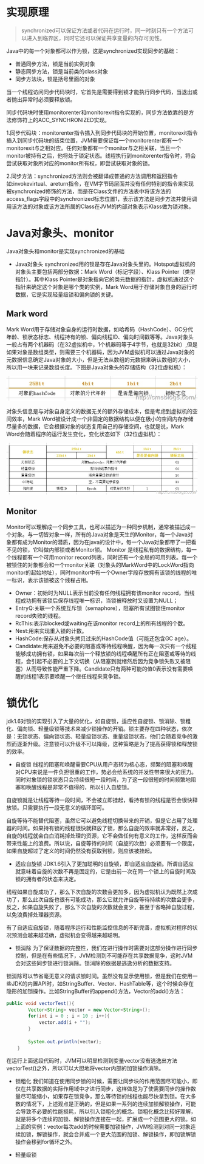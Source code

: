 # 实现原理
> synchronized可以保证方法或者代码在运行时，同一时刻只有一个方法可以进入到临界区，同时它还可以保证共享变量的内存可见性。

Java中的每一个对象都可以作为锁，这是synchronized实现同步的基础：
- 普通同步方法，锁是当前实例对象
- 静态同步方法，锁是当前类的class对象
- 同步方法块，锁是括号里面的对象

当一个线程访问同步代码块时，它首先是需要得到锁才能执行同步代码，当退出或者抛出异常时必须要释放锁。

同步代码块时使用monitorenter和monitorexit指令实现的，同步方法依靠的是方法修饰符上的ACC_SYNCHRONIZED实现。

1.同步代码块：monitorenter指令插入到同步代码块的开始位置，monitorexit指令插入到同步代码块的结束位置，JVM需要保证每一个monitorenter都有一个monitorexit与之相对应。任何对象都有一个monitor与之相关联，当且一个monitor被持有之后，他将处于锁定状态。线程执行到monitorenter指令时，将会尝试获取对象所对应的monitor所有权，即尝试获取对象的锁。

2.同步方法：synchronized方法则会被翻译成普通的方法调用和返回指令如:invokevirtual、areturn指令，在VM字节码层面并没有任何特别的指令来实现被synchronized修饰的方法，而是在Class文件的方法表中将该方法的access_flags字段中的synchronized标志位置1，表示该方法是同步方法并使用调用该方法的对象或该方法所属的Class在JVM的内部对象表示Klass做为锁对象。

# Java对象头、monitor
Java对象头和monitor是实现synchronized的基础

- Java对象头
synchronized用的锁是存在Java对象头里的。Hotspot虚拟机的对象头主要包括两部分数据：Mark Word（标记字段）、Klass Pointer（类型指针）。其中Klass Pointer是对象指向它的类元数据的指针，虚拟机通过这个指针来确定这个对象是哪个类的实例，Mark Word用于存储对象自身的运行时数据，它是实现轻量级锁和偏向锁的关键。

## Mark word
Mark Word用于存储对象自身的运行时数据，如哈希码（HashCode）、GC分代年龄、锁状态标志、线程持有的锁、偏向线程ID、偏向时间戳等等。Java对象头一般占有两个机器码（在32虚拟机中，1个机器码等于4字节，也就是32bit）,但是如果对象是数组类型，则需要三个机器码，因为JVM虚拟机可以通过Java对象的元数据信息确定Java对象的大小，但是无法从数组的元数据来确认数组的大小，所以用一块来记录数组长度。下图是Java对象头的存储结构（32位虚拟机）：

![Java对象头存储结构](https://github.com/LengendOfDong/Blog/blob/master/img/Java%E5%AF%B9%E8%B1%A1%E5%A4%B4%E5%AD%98%E5%82%A8%E7%BB%93%E6%9E%84.png)

对象头信息是与对象自身定义的数据无关的额外存储成本，但是考虑到虚拟机的空间效率，Mark Word被设计成一个非固定的数据结构以便在极小的空间内存存储尽量多的数据，它会根据对象的状态复用自己的存储空间，也就是说，Mark Word会随着程序的运行发生变化，变化状态如下（32位虚拟机）：

![Java对象头复用](https://github.com/LengendOfDong/Blog/blob/master/img/Java%E5%AF%B9%E8%B1%A1%E5%A4%B4%E5%A4%8D%E7%94%A8.png)

## Monitor
Monitor可以理解成一个同步工具，也可以描述为一种同步机制，通常被描述成一个对象。与一切皆对象一样，所有的Java对象是天生的Monitor，每一个Java对象都有成为Monitor的潜质，因为在java的设计中，每一个Java对象都带了一把看不见的锁，它叫做内部锁或者Monitor锁。 Monitor 是线程私有的数据结构，每一个线程都有一个可用monitor record列表，同时还有一个全局的可用列表。每一个被锁住的对象都会和一个monitor关联（对象头的MarkWord中的LockWord指向monitor的起始地址），同时monitor中有一个Owner字段存放拥有该锁的线程的唯一标识，表示该锁被这个线程占用。

- Owner：初始时为NULL表示当前没有任何线程拥有该monitor record，当线程成功拥有该锁后保存线程唯一标识，当锁被释放时又设置为NULL；
- EntryQ:关联一个系统互斥锁（semaphore），阻塞所有试图锁住monitor record失败的线程。
- RcThis:表示blocked或waiting在该monitor record上的所有线程的个数。
- Nest:用来实现重入锁的计数。
- HashCode:保存从对象头拷贝过来的HashCode值（可能还包含GC age）。
- Candidate:用来避免不必要的阻塞或等待线程唤醒，因为每一次只有一个线程能够成功拥有锁，如果每次前一个释放锁的线程唤醒所有正在阻塞或等待的线程，会引起不必要的上下文切换（从阻塞到就绪然后因为竞争锁失败又被阻塞）从而导致性能严重下降。Candidate只有两种可能的值0表示没有需要唤醒的线程1表示要唤醒一个继任线程来竞争锁。

# 锁优化
jdk1.6对锁的实现引入了大量的优化，如自旋锁，适应性自旋锁、锁消除、锁粗化、偏向锁、轻量级锁等技术来减少锁操作的开销。锁主要存在四种状态，依次是：无锁状态、偏向锁状态、轻量级锁状态、重量级锁状态，他们会随着竞争的激烈而逐渐升级。注意锁可以升级不可以降级，这种策略是为了提高获得锁和释放锁的效率。

- 自旋锁
线程的阻塞和唤醒需要CPU从用户态转为核心态，频繁的阻塞和唤醒对CPU来说是一件负担很重的工作，势必会给系统的并发性带来很大的压力。同时对象锁的锁状态只会持续很短一段时间，为了这一段很短的时间频繁地阻塞和唤醒线程是非常不值得的，所以引入自旋锁。

自旋锁就是让线程等待一段时间，不会被立即挂起，看持有锁的线程是否会很快释放锁。只需要执行一段无意义的循环即可。

自旋等待不能替代阻塞，虽然它可以避免线程切换带来的开销，但是它占用了处理器的时间。如果持有锁的线程很快就释放了锁，那么自旋的效率就非常好，反之，自旋的线程就会白白消耗掉处理的资源，它不会做任何有意义的工作，这样反而会带来性能上的浪费。所以说，自旋等待的时间（自旋的次数）必须要有一个限度，如果自旋超过了定义的时间仍然没有获取到锁，则应该被挂起。

- 适应自旋锁
JDK1.6引入了更加聪明的自旋锁，即自适应自旋锁。所谓自适应就意味着自旋的次数不再是固定的，它是由前一次在同一个锁上的自旋时间及锁的拥有者的状态来决定。

线程如果自旋成功了，那么下次自旋的次数会更加多，因为虚拟机认为既然上次成功了，那么此次自旋也很有可能成功，那么它就允许自旋等待持续的次数会更多，反之，如果自旋失败了，那么下次自旋的次数就会变少，甚至于省略掉自旋过程，以免浪费掉处理器资源。

有了自适应自旋锁，随着程序运行和性能监控信息的不断完善，虚拟机对程序的状况预测会越来越准确，虚拟机会变得越来越聪明。

- 锁消除
为了保证数据的完整性，我们在进行操作时需要对这部分操作进行同步控制，但是在有些情况下，JVM检测到不可能存在共享数据竞争，这时JVM会对这些同步锁进行锁消除。锁消除的依据是逃逸分析的数据支持。

锁消除可以节省毫无意义的请求锁时间。虽然没有显示使用锁，但是我们在使用一些JDK的内置API时，如StringBuffer、Vector、HashTable等，这个时候会存在隐形的加锁操作。比如StringBuffer的append()方法，Vector的add()方法：
```java
public void vectorTest(){
        Vector<String> vector = new Vector<String>();
        for(int i = 0 ; i < 10 ; i++){
            vector.add(i + "");
        }

        System.out.println(vector);
    }
```
在运行上面这段代码时，JVM可以明显检测到变量vector没有逃逸出方法vectorTest()之外，所以可以大胆地将vector内部的加锁操作消除。

- 锁粗化
我们知道在使用同步锁的时候，需要让同步块的作用范围尽可能小，即仅在共享数据的实际作用域中才进行同步，这样做是为了使需要同步的操作数量尽可能缩小，如果存在锁竞争，那么等待锁的线程也能尽快拿到锁。在大多数的情况下，上述观点是正确的，但是如果一系列的连续加锁解锁操作，可能会导致不必要的性能损耗，所以引入锁粗化的概念。锁粗化概念比较好理解，就是将多个连续的加锁、解锁操作连接在一起，扩展成一个范围更大的锁。如上面的实例：vector每次add的时候需要加锁操作，JVM检测到对同一对象连续加锁，解锁操作，就会合并成一个更大范围的加锁、解锁操作，即加锁解锁操作会移到for循环之外。

- 轻量级锁

